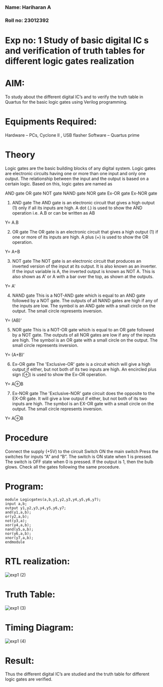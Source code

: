 ### Name: Hariharan A

### Roll no: 23012392 
# Exp no: 1 Study of basic digital IC s and verification of truth tables for different logic gates realization
# AIM:
To study about the different digital IC’s and to verify the truth table in Quartus for the basic logic gates using Verilog programming.

# Equipments Required:

Hardware – PCs, Cyclone II , USB flasher
Software – Quartus prime

# Theory

Logic gates are the basic building blocks of any digital system. Logic gates are electronic circuits having one or more than one input and only one output. The relationship between the input and the output is based on a certain logic. Based on this, logic gates are named as

AND gate
OR gate
NOT gate
NAND gate
NOR gate
Ex-OR gate
Ex-NOR gate
1) AND gate
The AND gate is an electronic circuit that gives a high output (1) only if all its inputs are high. A dot (.) is used to show the AND operation i.e. A.B or can be written as AB

Y= A.B

2) OR gate
The OR gate is an electronic circuit that gives a high output (1) if one or more of its inputs are high. A plus (+) is used to show the OR operation.

Y= A+B

3) NOT gate
The NOT gate is an electronic circuit that produces an inverted version of the input at its output. It is also known as an inverter. If the input variable is A, the inverted output is known as NOT A. This is also shown as A' or A with a bar over the top, as shown at the outputs.

Y= A'

4) NAND gate
This is a NOT-AND gate which is equal to an AND gate followed by a NOT gate. The outputs of all NAND gates are high if any of the inputs are low. The symbol is an AND gate with a small circle on the output. The small circle represents inversion.

Y= (AB)’

5) NOR gate
This is a NOT-OR gate which is equal to an OR gate followed by a NOT gate. The outputs of all NOR gates are low if any of the inputs are high. The symbol is an OR gate with a small circle on the output. The small circle represents inversion.

Y= (A+B)’

6) Ex-OR gate
The 'Exclusive-OR' gate is a circuit which will give a high output if either, but not both of its two inputs are high. An encircled plus sign (⊕) is used to show the Ex-OR operation.

Y= A⊕B

7) Ex-NOR gate
The 'Exclusive-NOR' gate circuit does the opposite to the EX-OR gate. It will give a low output if either, but not both of its two inputs are high. The symbol is an EX-OR gate with a small circle on the output. The small circle represents inversion.

Y= A⊕B

# Procedure
Connect the supply (+5V) to the circuit
Switch ON the main switch
Press the switches for inputs “A” and “B”. The switch is ON state when 1 is pressed. The switch is OFF state when 0 is pressed.
If the output is 1, then the bulb glows.
Check all the gates following the same procedure.







# Program:
```
module Logicgates(a,b,y1,y2,y3,y4,y5,y6,y7);
input a,b;
output y1,y2,y3,y4,y5,y6,y7;
and(y1,a,b);
or(y2,a,b);
not(y3,a);
xor(y4,a,b);
nand(y5,a,b);
nor(y6,a,b);
xnor(y7,a,b);
endmodule
```
# RTL realization:
![exp1 (2)](https://github.com/hariharana59/Study-of-basic-digital-IC-s-and-verification-of-truth-tables-for-different-logic-gates-realization-/assets/144980130/92de1411-b394-4d18-a7fe-8cd75d9cc805)

# Truth Table:
![exp1 (3)](https://github.com/hariharana59/Study-of-basic-digital-IC-s-and-verification-of-truth-tables-for-different-logic-gates-realization-/assets/144980130/c0b2a784-5e18-4523-83d3-cb2f567ec39f)

# Timing Diagram:
![exp1 (4)](https://github.com/hariharana59/Study-of-basic-digital-IC-s-and-verification-of-truth-tables-for-different-logic-gates-realization-/assets/144980130/a1ca4381-3a5f-489e-8724-b4e3cd86550d)

# Result:
Thus the different digital IC’s are studied and the truth table for different logic gates are verified.
